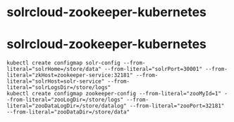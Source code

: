 # solrcloud-zookeeper-kubernetes
# solrcloud-zookeeper-kubernetes

    kubectl create configmap solr-config --from-literal="solrHome=/store/data" --from-literal="solrPort=30001" --from-literal="zkHost=zookeeper-service:32181" --from-literal="solrHost=solr-service" --from-literal="solrLogsDir=/store/logs"
    kubectl create configmap zookeeper-config --from-literal="zooMyId=1" --from-literal="zooLogDir=/store/logs" --from-literal="zooDataLogDir=/store/datalog" --from-literal="zooPort=32181" --from-literal="zooDataDir=/store/data"
